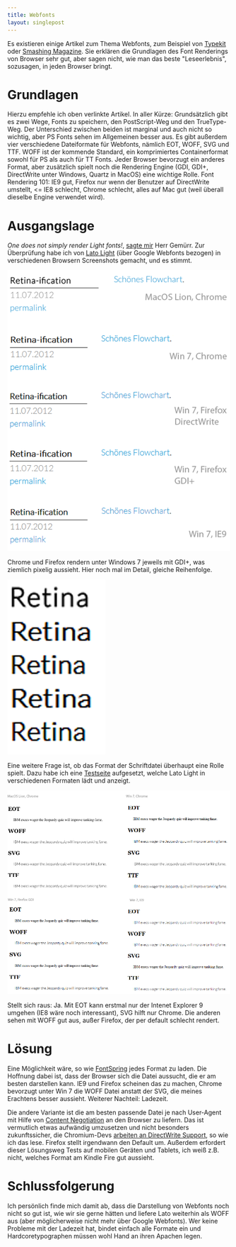 ```yaml
---
title: Webfonts
layout: singlepost
---
```


Es existieren einige Artikel zum Thema Webfonts, zum Beispiel von [Typekit](http://blog.typekit.com/2010/10/05/type-rendering-on-the-web/) oder [Smashing Magazine](http://www.smashingmagazine.com/2012/04/24/a-closer-look-at-font-rendering/). Sie erklären die Grundlagen des Font Renderings von Browser sehr gut, aber sagen nicht, wie man das beste "Leseerlebnis", sozusagen, in jeden Browser bringt.

# Grundlagen

Hierzu empfehle ich oben verlinkte Artikel. In aller Kürze: Grundsätzlich gibt es zwei Wege, Fonts zu speichern, den PostScript-Weg und den TrueType-Weg. Der Unterschied zwischen beiden ist marginal und auch nicht so wichtig, aber PS Fonts sehen im Allgemeinen besser aus. Es gibt außerdem vier verschiedene Dateiformate für Webfonts, nämlich EOT, WOFF, SVG und TTF. WOFF ist der kommende Standard, ein komprimiertes Containerformat sowohl für PS als auch für TT Fonts. Jeder Browser bevorzugt ein anderes Format, aber zusätzlich spielt noch die Rendering Engine (GDI, GDI+, DirectWrite unter Windows, Quartz in MacOS) eine wichtige Rolle. Font Rendering 101: IE9 gut, Firefox nur wenn der Benutzer auf DirectWrite umstellt, <= IE8 schlecht, Chrome schlecht, alles auf Mac gut (weil überall dieselbe Engine verwendet wird).

# Ausgangslage

*One does not simply render Light fonts!*, [sagte mir](https://twitter.com/jfassbinder/status/223805616018292737) Herr Gemürr. Zur Überprüfung habe ich von [Lato Light](http://www.fontsquirrel.com/fonts/lato) (über Google Webfonts bezogen) in verschiedenen Browsern Screenshots gemacht, und es stimmt.

![Font Vergleich](/media/img/fontvergleich.png)

Chrome und Firefox rendern unter Windows 7 jeweils mit GDI+, was ziemlich pixelig aussieht. Hier noch mal im Detail, gleiche Reihenfolge.

![Font Vergleich](/media/img/retina-vergleich.png)

Eine weitere Frage ist, ob das Format der Schriftdatei überhaupt eine Rolle spielt. Dazu habe ich eine [Testseite]( {{site.url}}/code/webfont-test/) aufgesetzt, welche Lato Light in verschiedenen Formaten lädt und anzeigt.

![Format Vergleich](/media/img/webfont-test.png)

Stellt sich raus: Ja. Mit EOT kann erstmal nur der Intenet Explorer 9 umgehen (IE8 wäre noch interessant), SVG hilft nur Chrome. Die anderen sehen mit WOFF gut aus, außer Firefox, der per default schlecht rendert.

# Lösung

Eine Möglichkeit wäre, so wie [FontSpring](http://www.fontspring.com/blog/further-hardening-of-the-bulletproof-syntax) jedes Format zu laden. Die Hoffnung dabei ist, dass der Browser sich die Datei aussucht, die er am besten darstellen kann. IE9 und Firefox scheinen das zu machen, Chrome bevorzugt unter Win 7 die WOFF Datei anstatt der SVG, die meines Erachtens besser aussieht. Weiterer Nachteil: Ladezeit.

Die andere Variante ist die am besten passende Datei je nach User-Agent mit Hilfe von [Content Negotiation](http://httpd.apache.org/docs/current/content-negotiation.html) an den Browser zu liefern. Das ist vermutlich etwas aufwändig umzusetzen und nicht besonders zukunftssicher, die Chromium-Devs [arbeiten an DirectWrite Support](https://groups.google.com/a/chromium.org/forum/?fromgroups#!topic/chromium-dev/5BQYLaalCoY), so wie ich das lese. Firefox stellt irgendwann den Default um. Außerdem erfordert dieser Lösungsweg Tests auf mobilen Geräten und Tablets, ich weiß z.B. nicht, welches Format am Kindle Fire gut aussieht.

# Schlussfolgerung

Ich persönlich finde mich damit ab, dass die Darstellung von Webfonts noch nicht so gut ist, wie wir sie gerne hätten und liefere Lato weiterhin als WOFF aus (aber möglicherweise nicht mehr über Google Webfonts). Wer keine Probleme mit der Ladezeit hat, bindet einfach alle Formate ein und Hardcoretypographen müssen wohl Hand an ihren Apachen legen.